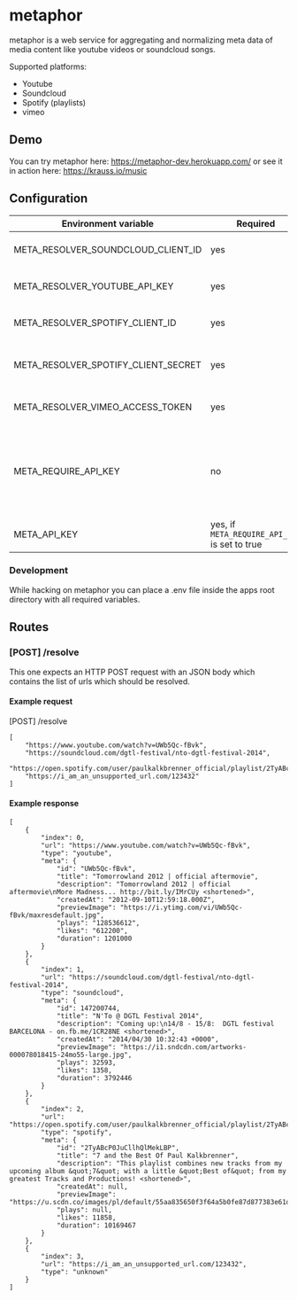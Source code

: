 # metaphor

metaphor is a web service for aggregating and normalizing meta data of media content like youtube videos or soundcloud songs.

Supported platforms:
* Youtube
* Soundcloud
* Spotify (playlists)
* vimeo

## Demo
You can try metaphor here: https://metaphor-dev.herokuapp.com/ or see it in action here: https://krauss.io/music

## Configuration
Environment variable | Required | Default | Description
--- | --- | --- | ---
META_RESOLVER_SOUNDCLOUD_CLIENT_ID | yes | empty | Your Soundcloud Client Id.
META_RESOLVER_YOUTUBE_API_KEY | yes | empty | Your Youtube v3 API Key
META_RESOLVER_SPOTIFY_CLIENT_ID | yes | empty | Your Spotify client ID
META_RESOLVER_SPOTIFY_CLIENT_SECRET | yes | empty | Your Spotify client secret
META_RESOLVER_VIMEO_ACCESS_TOKEN | yes | empty | Your vimeo access token
META_REQUIRE_API_KEY | no | false | Set to true if the resolve route should be accessible via an API Key
META_API_KEY | yes, if `META_REQUIRE_API_KEY` is set to true | empty | Your API access key

### Development
While hacking on metaphor you can place a .env file inside the apps root directory with all required variables.

## Routes

### [POST] /resolve
This one expects an HTTP POST request with an JSON body which contains the list of urls which should be resolved.

#### Example request
[POST] /resolve
```
[
    "https://www.youtube.com/watch?v=UWb5Qc-fBvk",
    "https://soundcloud.com/dgtl-festival/nto-dgtl-festival-2014",
    "https://open.spotify.com/user/paulkalkbrenner_official/playlist/2TyABcP0JuCllhQlMekLBP",
    "https://i_am_an_unsupported_url.com/123432"
]
```

#### Example response
```
[
    {
        "index": 0,
        "url": "https://www.youtube.com/watch?v=UWb5Qc-fBvk",
        "type": "youtube",
        "meta": {
            "id": "UWb5Qc-fBvk",
            "title": "Tomorrowland 2012 | official aftermovie",
            "description": "Tomorrowland 2012 | official aftermovie\nMore Madness... http://bit.ly/IMrCUy <shortened>",
            "createdAt": "2012-09-10T12:59:18.000Z",
            "previewImage": "https://i.ytimg.com/vi/UWb5Qc-fBvk/maxresdefault.jpg",
            "plays": "128536612",
            "likes": "612200",
            "duration": 1201000
        }
    },
    {
        "index": 1,
        "url": "https://soundcloud.com/dgtl-festival/nto-dgtl-festival-2014",
        "type": "soundcloud",
        "meta": {
            "id": 147200744,
            "title": "N'To @ DGTL Festival 2014",
            "description": "Coming up:\n14/8 - 15/8:  DGTL festival BARCELONA - on.fb.me/1CR28NE <shortened>",
            "createdAt": "2014/04/30 10:32:43 +0000",
            "previewImage": "https://i1.sndcdn.com/artworks-000078018415-24mo55-large.jpg",
            "plays": 32593,
            "likes": 1358,
            "duration": 3792446
        }
    },
    {
        "index": 2,
        "url": "https://open.spotify.com/user/paulkalkbrenner_official/playlist/2TyABcP0JuCllhQlMekLBP",
        "type": "spotify",
        "meta": {
            "id": "2TyABcP0JuCllhQlMekLBP",
            "title": "7 and the Best Of Paul Kalkbrenner",
            "description": "This playlist combines new tracks from my upcoming album &quot;7&quot; with a little &quot;Best of&quot; from my greatest Tracks and Productions! <shortened>",
            "createdAt": null,
            "previewImage": "https://u.scdn.co/images/pl/default/55aa835650f3f64a5b0fe87d877383e61dc7a8f2",
            "plays": null,
            "likes": 11858,
            "duration": 10169467
        }
    },
    {
        "index": 3,
        "url": "https://i_am_an_unsupported_url.com/123432",
        "type": "unknown"
    }
]
```
